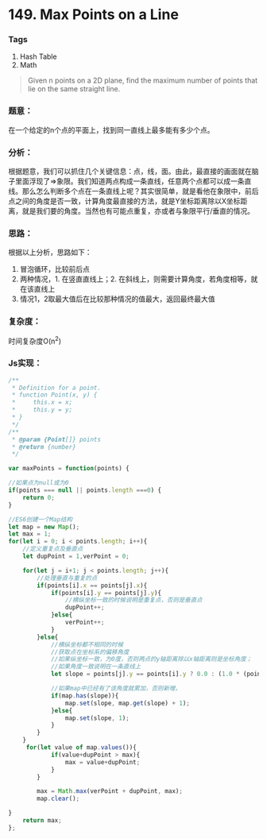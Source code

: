 # 149. Max Points on a Line
### Tags
1. Hash Table
2. Math

>Given n points on a 2D plane, find the maximum number of points that lie on the same straight line.

### 题意：
在一个给定的n个点的平面上，找到同一直线上最多能有多少个点。

### 分析：
根据题意，我们可以抓住几个关键信息：点，线，面。由此，最直接的画面就在脑子里面浮现了=>象限。我们知道两点构成一条直线，任意两个点都可以成一条直线。那么怎么判断多个点在一条直线上呢？其实很简单，就是看他在象限中，前后点之间的角度是否一致，计算角度最直接的方法，就是Y坐标距离除以X坐标距离，就是我们要的角度。当然也有可能点重复，亦或者与象限平行/垂直的情况。

### 思路：
根据以上分析，思路如下：
1. 冒泡循环，比较前后点
2. 两种情况，1. 在竖直直线上；2. 在斜线上，则需要计算角度，若角度相等，就在该直线上
3. 情况1，2取最大值后在比较那种情况的值最大，返回最终最大值

### 复杂度：
时间复杂度O(n<sup>2</sup>)

### Js实现：
```js
/**
 * Definition for a point.
 * function Point(x, y) {
 *     this.x = x;
 *     this.y = y;
 * }
 */
/**
 * @param {Point[]} points
 * @return {number}
 */

var maxPoints = function(points) {

//如果点为null或为0
if(points === null || points.length ===0) {
    return 0;
}

//ES6创建一个Map结构
let map = new Map();
let max = 1;
for(let i = 0; i < points.length; i++){
    //定义重复点及垂直点
    let dupPoint = 1,verPoint = 0;

    for(let j = i+1; j < points.length; j++){
        //处理垂直与重复的点
        if(points[i].x == points[j].x){
            if(points[i].y == points[j].y){
                //横纵坐标一致的时候说明是重复点，否则是垂直点
                dupPoint++;
            }else{
                verPoint++;
            }
        }else{
            //横纵坐标都不相同的时候
            //获取点在坐标系的偏移角度
            //如果纵坐标一致，为0度，否则两点的y轴距离除以x轴距离则是坐标角度；
            //如果角度一致说明在一条直线上
            let slope = points[j].y == points[i].y ? 0.0 : (1.0 * (points[j].y - points[i].y)) / (points[j].x - points[i].x);

            //如果map中已经有了该角度就累加，否则新增。
            if(map.has(slope)){
                map.set(slope, map.get(slope) + 1);
            }else{
                map.set(slope, 1);
            }
        }
    }
     for(let value of map.values()){
            if(value+dupPoint > max){
                max = value+dupPoint;
            }
        }

        max = Math.max(verPoint + dupPoint, max);
        map.clear();

}
    return max;
};

```